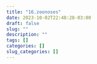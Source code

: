 ```yaml
---
title: "16.zoonoses"
date: 2023-10-02T22:48:28-03:00
draft: false
slug: ""
description: ""
tags: []
categories: []
slug_categories: []
---
```


